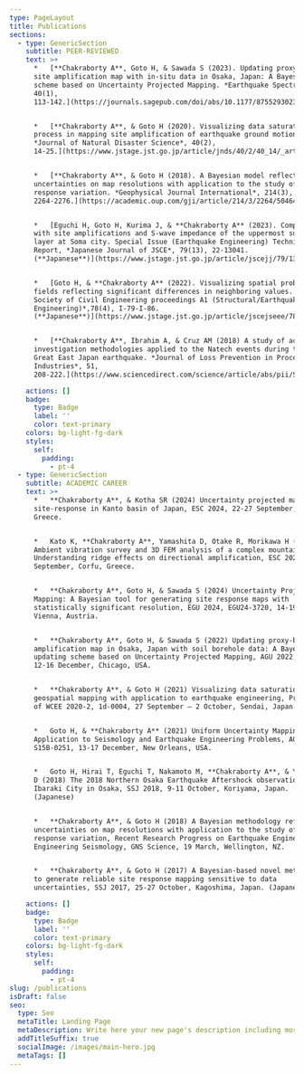 ```yaml
---
type: PageLayout
title: Publications
sections:
  - type: GenericSection
    subtitle: PEER-REVIEWED
    text: >+
      *   [**Chakraborty A**, Goto H, & Sawada S (2023). Updating proxy-based
      site amplification map with in-situ data in Osaka, Japan: A Bayesian
      scheme based on Uncertainty Projected Mapping. *Earthquake Spectra,*
      40(1),
      113-142.](https://journals.sagepub.com/doi/abs/10.1177/87552930231207110)


      *   [**Chakraborty A**, & Goto H (2020). Visualizing data saturation
      process in mapping site amplification of earthquake ground motions.
      *Journal of Natural Disaster Science*, 40(2),
      14-25.](https://www.jstage.jst.go.jp/article/jnds/40/2/40_14/_article)


      *   [**Chakraborty A**, & Goto H (2018). A Bayesian model reflecting
      uncertainties on map resolutions with application to the study of site
      response variation. *Geophysical Journal International*, 214(3),
      2264-2276.](https://academic.oup.com/gji/article/214/3/2264/5046456)


      *   [Eguchi H, Goto H, Kurima J, & **Chakraborty A** (2023). Comparisons
      with site amplifications and S-wave impedance of the uppermost surface
      layer at Soma city. Special Issue (Earthquake Engineering) Technical
      Report, *Japanese Journal of JSCE*, 79(13), 22-13041.
      (**Japanese**)](https://www.jstage.jst.go.jp/article/jscejj/79/13/79_22-13041/_article/-char/ja/)


      *   [Goto H, & **Chakraborty A** (2022). Visualizing spatial probability
      fields reflecting significant differences in neighboring values. *Japan
      Society of Civil Engineering proceedings A1 (Structural/Earthquake
      Engineering)*,78(4), I-79-I-86.
      (**Japanese**)](https://www.jstage.jst.go.jp/article/jscejseee/78/4/78_I_79/_article/-char/ja/)


      *   [**Chakraborty A**, Ibrahim A, & Cruz AM (2018) A study of accident
      investigation methodologies applied to the Natech events during the 2011
      Great East Japan earthquake. *Journal of Loss Prevention in Process
      Industries*, 51,
      208-222.](https://www.sciencedirect.com/science/article/abs/pii/S0950423017305028)

    actions: []
    badge:
      type: Badge
      label: ''
      color: text-primary
    colors: bg-light-fg-dark
    styles:
      self:
        padding:
          - pt-4
  - type: GenericSection
    subtitle: ACADEMIC CAREER
    text: >+
      *   **Chakraborty A**, & Kotha SR (2024) Uncertainty projected mapping of
      site-response in Kanto basin of Japan, ESC 2024, 22-27 September, Corfu,
      Greece.


      *   Kato K, **Chakraborty A**, Yamashita D, Otake R, Morikawa H (2024)
      Ambient vibration survey and 3D FEM analysis of a complex mountain:
      Understanding ridge effects on directional amplification, ESC 2024, 22-27
      September, Corfu, Greece.


      *   **Chakraborty A**, Goto H, & Sawada S (2024) Uncertainty Projected
      Mapping: A Bayesian tool for generating site response maps with
      statistically significant resolution, EGU 2024, EGU24-3720, 14-19 April,
      Vienna, Austria.


      *   **Chakraborty A**, Goto H, & Sawada S (2022) Updating proxy-based site
      amplification map in Osaka, Japan with soil borehole data: A Bayesian
      updating scheme based on Uncertainty Projected Mapping, AGU 2022, S45B-08,
      12-16 December, Chicago, USA.


      *   **Chakraborty A**, & Goto H (2021) Visualizing data saturation in
      geospatial mapping with application to earthquake engineering, Proceedings
      of WCEE 2020-2, 1d-0004, 27 September – 2 October, Sendai, Japan.


      *   Goto H, & **Chakraborty A** (2021) Uniform Uncertainty Mapping
      Application to Seismology and Earthquake Engineering Problems, AGU 2021,
      S15B-0251, 13-17 December, New Orleans, USA.


      *   Goto H, Hirai T, Eguchi T, Nakamoto M, **Chakraborty A**, & Yamashita
      D (2018) The 2018 Northern Osaka Earthquake Aftershock observation around
      Ibaraki City in Osaka, SSJ 2018, 9-11 October, Koriyama, Japan. 
      (Japanese)


      *   **Chakraborty A**, & Goto H (2018) A Bayesian methodology reflecting
      uncertainties on map resolutions with application to the study of site
      response variation, Recent Research Progress on Earthquake Engineering and
      Engineering Seismology, GNS Science, 19 March, Wellington, NZ.


      *   **Chakraborty A**, & Goto H (2017) A Bayesian-based novel methodology
      to generate reliable site response mapping sensitive to data
      uncertainties, SSJ 2017, 25-27 October, Kagoshima, Japan. (Japanese)

    actions: []
    badge:
      type: Badge
      label: ''
      color: text-primary
    colors: bg-light-fg-dark
    styles:
      self:
        padding:
          - pt-4
slug: /publications
isDraft: false
seo:
  type: Seo
  metaTitle: Landing Page
  metaDescription: Write here your new page's description including most relevant keywords.
  addTitleSuffix: true
  socialImage: /images/main-hero.jpg
  metaTags: []
---
```

